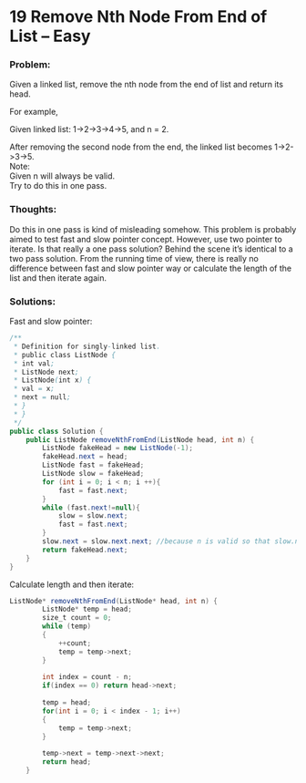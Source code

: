 # 19 Remove Nth Node From End of List – Easy

### Problem:

Given a linked list, remove the nth node from the end of list and return its head.

For example,

Given linked list: 1-&gt;2-&gt;3-&gt;4-&gt;5, and n = 2.

After removing the second node from the end, the linked list becomes 1-&gt;2-&gt;3-&gt;5.  
Note:  
Given n will always be valid.  
Try to do this in one pass.

### Thoughts:

Do this in one pass is kind of misleading somehow. This problem is probably aimed to test fast and slow pointer concept. However, use two pointer to iterate. Is that really a one pass solution? Behind the scene it’s identical to a two pass solution. From the running time of view, there is really no difference between fast and slow pointer way or calculate the length of the list and then iterate again.

### Solutions:

Fast and slow pointer:

```java
/**
 * Definition for singly-linked list.
 * public class ListNode {
 * int val;
 * ListNode next;
 * ListNode(int x) {
 * val = x;
 * next = null;
 * }
 * }
 */
public class Solution {
    public ListNode removeNthFromEnd(ListNode head, int n) {
        ListNode fakeHead = new ListNode(-1);
        fakeHead.next = head;
        ListNode fast = fakeHead;
        ListNode slow = fakeHead;
        for (int i = 0; i < n; i ++){
            fast = fast.next;
        }
        while (fast.next!=null){
            slow = slow.next;
            fast = fast.next;
        }
        slow.next = slow.next.next; //because n is valid so that slow.next is gauranteed to be non-null
        return fakeHead.next;
    }
}
```

Calculate length and then iterate:

```java
ListNode* removeNthFromEnd(ListNode* head, int n) {
        ListNode* temp = head;
        size_t count = 0;
        while (temp)
        {
            ++count;
            temp = temp->next;
        }
        
        int index = count - n;
        if(index == 0) return head->next;
        
        temp = head;
        for(int i = 0; i < index - 1; i++)
        {
            temp = temp->next;
        }
        
        temp->next = temp->next->next;        
        return head;
    }
```



